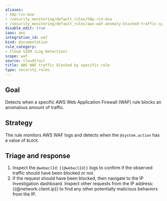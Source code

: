 ```yaml
---
aliases:
- h8p-rcn-miw
- /security_monitoring/default_rules/h8p-rcn-miw
- /security_monitoring/default_rules/aws-waf-anomaly-blocked-traffic-specific-rule
disable_edit: true
iaas: aws
integration_id: waf
kind: documentation
rule_category:
- Cloud SIEM (Log Detection)
scope: waf
source: cloudtrail
title: AWS WAF traffic blocked by specific rule
type: security_rules
---
```


## Goal
Detects when a specific AWS Web Application Firewall (WAF) rule blocks an anomalous amount of traffic.

## Strategy
The rule monitors AWS WAF logs and detects when the `@system.action` has a value of `BLOCK`.

## Triage and response
1. Inspect the `@webaclId`: `{{@webaclId}}` logs to confirm if the observed traffic should have been blocked or not.
2. If the request should have been blocked, then navigate to the IP Investigation dashboard. Inspect other requests from the IP address:{{@network.client.ip}} to find any other potentially malicious behaviors from the IP.

